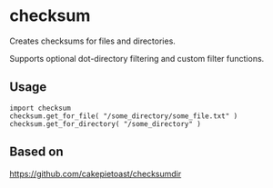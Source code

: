 # checksum

Creates checksums for files and directories.

Supports optional dot-directory filtering and custom filter functions.

## Usage
    import checksum
    checksum.get_for_file( "/some_directory/some_file.txt" )
    checksum.get_for_directory( "/some_directory" )


## Based on
https://github.com/cakepietoast/checksumdir
